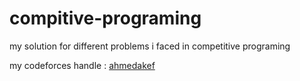 # compitive-programing
my solution for different problems i faced in competitive programing

my codeforces handle : [ahmedakef](http://codeforces.com/contest/776/standings/friends/true)
